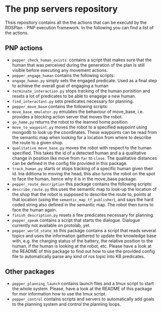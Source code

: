 # The pnp servers repository

Thsis repository contains all the the actions that can be executd by the ROSPlan - PNP execution framework. In the following you can find a list of the actions.

## PNP actions

* `pepper_check_human_exists`: contains a script that makes sure that the human that was perceived during the generation of the plan is still visible before executing any movement actions.
* `pepper_engage_human` contains the following scripts:
 * `engage_human.py` simply sets the engaged predicate. Used as a final step to achieve the overall goal of engaging a human
 * `terminate_interaction.py` stops tracking of the human porisition and resets a lot of predicates to be able to enagege a new human.
 * `find_interactant.py` sets predicates necessary for planning.
* `pepper_move_base` contains the following scripts:
 * `move_base_emulator.py` emulates the behaviour of move_base, i.e. provides a blocking action server that moves the robot.
 * `go_home.py` returns the robot to the learned home position.
 * `move_to_waypoint.py` moves the robot to a specified waypoint using mongodb to look up the coordinates. These waypoints can be read from the semantic map when looking for a location from where to describe the route to a given shop.
 * `qualitative_move_base.py` moves the robot with respect to the human specified. This takes the id of a detected human and a a qualitative change in position like move from `far` to `close`. The qualitative distances can be defined in the config file provided in this package.
 * `track_human.py` starts or stops tracking of a specific human given their id. Ina dditiona to moving the head, this also turns the robot on the spot to face the human, hence why it is in the move_base package.
* `pepper_route_description` this package contains the following scripts:
 * `describe_route.py` this uses the semantic map to look-up the location of the shop that the robot is supposed to describe the route to, points at that location (using the `semantic_map_tf_publisher`), and says the hard coded string also defined in the semantic map. The robot then turns to face the human again.
 * `finish_description.py` resets a few predicates necessary for planning.
* `pepper_speak` contains a script that starts the dialogue. Dialogue currently not available on protolab, yet.
* `pepper_world_state_kb` this package contains a script that reads several topics and uses the information gathered to update the knowledge base with, e.g. the charging status of the battery, the relative position to the human, if the human is looking at the robot, etc. Please have a look at the README of this package to find out how to use the provided config file to automatically parse any kind of ros topic into KB predicates.

## Other packages

* `pepper_planning_launch` contains launch files and a tmux script to start the whole system. Please, have a look at the README of this package for mor information how to use the tmux script.
* `pepper_control` contains scripts and servers to automatically add goals to the planning system and control the planning loops.
